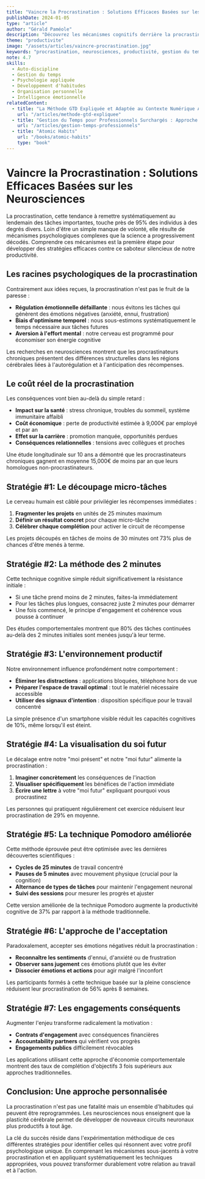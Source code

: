 ```yaml
---
title: "Vaincre la Procrastination : Solutions Efficaces Basées sur les Neurosciences"
publishDate: 2024-01-05
type: "article"
author: "Gérald Paméole"
description: "Découvrez les mécanismes cognitifs derrière la procrastination et les techniques pratiques fondées sur les dernières recherches en neurosciences pour surmonter ce frein à la productivité."
theme: "productivite"
image: "/assets/articles/vaincre-procrastination.jpg"
keywords: "procrastination, neurosciences, productivité, gestion du temps, techniques anti-procrastination, habitudes, psychologie cognitive, méthode pomodoro, biais temporel"
note: 4.7
skills:
  - Auto-discipline
  - Gestion du temps
  - Psychologie appliquée
  - Développement d'habitudes
  - Organisation personnelle
  - Intelligence émotionnelle
relatedContent:
  - title: "La Méthode GTD Expliquée et Adaptée au Contexte Numérique Actuel"
    url: "/articles/methode-gtd-expliquee"
  - title: "Gestion du Temps pour Professionnels Surchargés : Approche Stratégique"
    url: "/articles/gestion-temps-professionnels"
  - title: "Atomic Habits"
    url: "/books/atomic-habits"
    type: "book"
---
```


# Vaincre la Procrastination : Solutions Efficaces Basées sur les Neurosciences

La procrastination, cette tendance à remettre systématiquement au lendemain des tâches importantes, touche près de 95% des individus à des degrés divers. Loin d'être un simple manque de volonté, elle résulte de mécanismes psychologiques complexes que la science a progressivement décodés. Comprendre ces mécanismes est la première étape pour développer des stratégies efficaces contre ce saboteur silencieux de notre productivité.

## Les racines psychologiques de la procrastination

Contrairement aux idées reçues, la procrastination n'est pas le fruit de la paresse :

- **Régulation émotionnelle défaillante** : nous évitons les tâches qui génèrent des émotions négatives (anxiété, ennui, frustration)
- **Biais d'optimisme temporel** : nous sous-estimons systématiquement le temps nécessaire aux tâches futures
- **Aversion à l'effort mental** : notre cerveau est programmé pour économiser son énergie cognitive

Les recherches en neurosciences montrent que les procrastinateurs chroniques présentent des différences structurelles dans les régions cérébrales liées à l'autorégulation et à l'anticipation des récompenses.

## Le coût réel de la procrastination

Les conséquences vont bien au-delà du simple retard :

- **Impact sur la santé** : stress chronique, troubles du sommeil, système immunitaire affaibli
- **Coût économique** : perte de productivité estimée à 9,000€ par employé et par an
- **Effet sur la carrière** : promotion manquée, opportunités perdues
- **Conséquences relationnelles** : tensions avec collègues et proches

Une étude longitudinale sur 10 ans a démontré que les procrastinateurs chroniques gagnent en moyenne 15,000€ de moins par an que leurs homologues non-procrastinateurs.

## Stratégie #1: Le découpage micro-tâches

Le cerveau humain est câblé pour privilégier les récompenses immédiates :

1. **Fragmenter les projets** en unités de 25 minutes maximum
2. **Définir un résultat concret** pour chaque micro-tâche
3. **Célébrer chaque complétion** pour activer le circuit de récompense

Les projets découpés en tâches de moins de 30 minutes ont 73% plus de chances d'être menés à terme.

## Stratégie #2: La méthode des 2 minutes

Cette technique cognitive simple réduit significativement la résistance initiale :

- Si une tâche prend moins de 2 minutes, faites-la immédiatement
- Pour les tâches plus longues, consacrez juste 2 minutes pour démarrer
- Une fois commencé, le principe d'engagement et cohérence vous pousse à continuer

Des études comportementales montrent que 80% des tâches continuées au-delà des 2 minutes initiales sont menées jusqu'à leur terme.

## Stratégie #3: L'environnement productif

Notre environnement influence profondément notre comportement :

- **Éliminer les distractions** : applications bloquées, téléphone hors de vue
- **Préparer l'espace de travail optimal** : tout le matériel nécessaire accessible
- **Utiliser des signaux d'intention** : disposition spécifique pour le travail concentré

La simple présence d'un smartphone visible réduit les capacités cognitives de 10%, même lorsqu'il est éteint.

## Stratégie #4: La visualisation du soi futur

Le décalage entre notre "moi présent" et notre "moi futur" alimente la procrastination :

1. **Imaginer concrètement** les conséquences de l'inaction
2. **Visualiser spécifiquement** les bénéfices de l'action immédiate
3. **Écrire une lettre** à votre "moi futur" expliquant pourquoi vous procrastinez

Les personnes qui pratiquent régulièrement cet exercice réduisent leur procrastination de 29% en moyenne.

## Stratégie #5: La technique Pomodoro améliorée

Cette méthode éprouvée peut être optimisée avec les dernières découvertes scientifiques :

- **Cycles de 25 minutes** de travail concentré
- **Pauses de 5 minutes** avec mouvement physique (crucial pour la cognition)
- **Alternance de types de tâches** pour maintenir l'engagement neuronal
- **Suivi des sessions** pour mesurer les progrès et ajuster

Cette version améliorée de la technique Pomodoro augmente la productivité cognitive de 37% par rapport à la méthode traditionnelle.

## Stratégie #6: L'approche de l'acceptation

Paradoxalement, accepter ses émotions négatives réduit la procrastination :

- **Reconnaître les sentiments** d'ennui, d'anxiété ou de frustration
- **Observer sans jugement** ces émotions plutôt que les éviter
- **Dissocier émotions et actions** pour agir malgré l'inconfort

Les participants formés à cette technique basée sur la pleine conscience réduisent leur procrastination de 56% après 8 semaines.

## Stratégie #7: Les engagements conséquents

Augmenter l'enjeu transforme radicalement la motivation :

- **Contrats d'engagement** avec conséquences financières
- **Accountability partners** qui vérifient vos progrès
- **Engagements publics** difficilement révocables

Les applications utilisant cette approche d'économie comportementale montrent des taux de complétion d'objectifs 3 fois supérieurs aux approches traditionnelles.

## Conclusion: Une approche personnalisée

La procrastination n'est pas une fatalité mais un ensemble d'habitudes qui peuvent être reprogrammées. Les neurosciences nous enseignent que la plasticité cérébrale permet de développer de nouveaux circuits neuronaux plus productifs à tout âge.

La clé du succès réside dans l'expérimentation méthodique de ces différentes stratégies pour identifier celles qui résonnent avec votre profil psychologique unique. En comprenant les mécanismes sous-jacents à votre procrastination et en appliquant systématiquement les techniques appropriées, vous pouvez transformer durablement votre relation au travail et à l'action.
